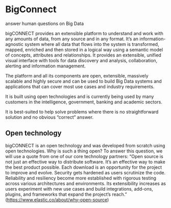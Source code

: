 # BigConnect
answer human questions on Big Data

bigCONNECT provides an extensible platform to understand and work with any amounts of data, from any source and in any format. It’s an information-agnostic system where all data that flows into the system is transformed, mapped, enriched and then stored in a logical way using a semantic model of concepts, attributes and relationships. It provides an extensible, unified visual interface with tools for data discovery and analysis, collaboration, alerting and information management.

The platform and all its components are open, extensible, massively scalable and highly secure and can be used to build Big Data systems and applications that can cover most use cases and industry requirements.

It is built using open technologies and is currently being used by many customers in the intelligence, government, banking and academic sectors.

It is best-suited to help solve problems where there is no straightforward solution and no obvious “correct” answer.

## Open technology
bigCONNECT is an open technology and was developed from scratch using open technologies. Why is such a thing open? To answer this question, we will use a quote from one of our core technology partners: “Open source is not just an effective way to distribute software. It’s an effective way to make the best product possible. Each download is an opportunity for the project to improve and evolve. Security gets hardened as users scrutinize the code. Reliability and resiliency become more established with rigorous testing across various architectures and environments. Its extensibility increases as users experiment with new use cases and build integrations, add-ons, plugins, and frameworks that expand the project’s reach.” (https://www.elastic.co/about/why-open-source)
